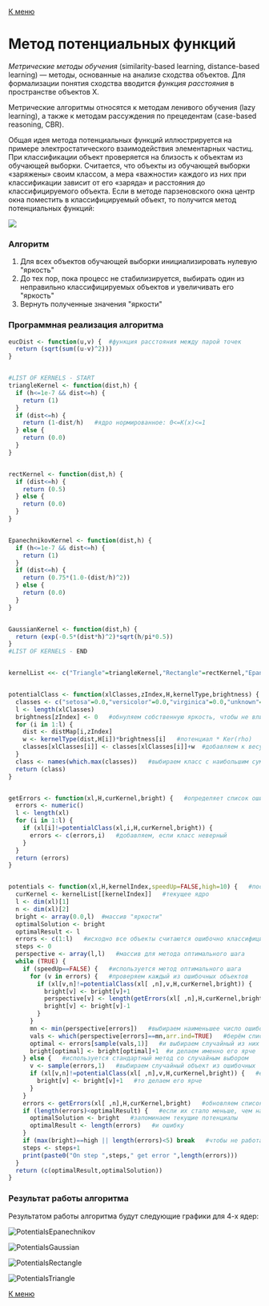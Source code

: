 [К меню](https://github.com/Inc1ementia/ML1)

# Метод потенциальных функций

*Метрические методы обучения* (similarity-based learning, distance-based learning) — методы, основанные на анализе сходства объектов. Для формализации понятия сходства вводится *функция расстояния* в пространстве объектов X.

Метрические алгоритмы относятся к методам ленивого обучения (lazy learning), а также к методам рассуждения по прецедентам (case-based reasoning, CBR).

Общая идея метода потенциальных функций иллюстрируется на примере электростатического взаимодействия элементарных частиц.  При классификации объект проверяется на близость к объектам из обучающей выборки. Считается, что объекты из обучающей выборки «заряжены» своим классом, а мера «важности» каждого из них при классификации зависит от его «заряда» и расстояния до классифицируемого объекта. Если в методе парзеновского окна центр окна поместить в классифицируемый объект, то получится метод потенциальных функций:

<img src="https://render.githubusercontent.com/render/math?math=a(u%3B%5C%3B%7BX%7D%5E%7Bl%7D)%20%3D%20%5Carg%5Cmax_%7By%5Cin%20Y%7D%20%5Csum_%7Bi%3A%7By%7D_%7Bi%7D%3Dy%7D%20%5Cgamma_%7Bi%7D%20K(%5Cfrac%7B%5Crho(x%2C%7Bx%7D_%7Bi%7D)%7D%7Bh_%7Bi%7D%7D)">

### Алгоритм

1. Для всех объектов обучающей выборки инициализировать нулевую "яркость"
2. До тех пор, пока процесс не стабилизируется, выбирать один из неправильно классифицируемых объектов и увеличивать его "яркость"
3. Вернуть полученные значения "яркости"

### Программная реализация алгоритма

```R
eucDist <- function(u,v) {  #функция расстояния между парой точек
  return (sqrt(sum((u-v)^2)))
}


#LIST OF KERNELS - START
triangleKernel <- function(dist,h) {
  if (h<=1e-7 && dist<=h) {
    return (1)
  }
  if (dist<=h) {
    return (1-dist/h)   #ядро нормированное: 0<=K(x)<=1
  } else {
    return (0.0)
  }
}


rectKernel <- function(dist,h) {
  if (dist<=h) {
    return (0.5)
  } else {
    return (0.0)
  }
}


EpanechnikovKernel <- function(dist,h) {
  if (h<=1e-7 && dist<=h) {
    return (1)
  }
  if (dist<=h) {
    return (0.75*(1.0-(dist/h)^2))
  } else {
    return (0.0)
  }
}


GaussianKernel <- function(dist,h) {
  return (exp(-0.5*(dist*h)^2)*sqrt(h/pi*0.5))
}
#LIST OF KERNELS - END


kernelList <<- c("Triangle"=triangleKernel,"Rectangle"=rectKernel,"Epanechnikov"=EpanechnikovKernel,"Gaussian"=GaussianKernel)


potentialClass <- function(xlClasses,zIndex,H,kernelType,brightness) {   #классификация объекта с помощью потенциальных функций
  classes <- c("setosa"=0.0,"versicolor"=0.0,"virginica"=0.0,"unknown"=1e-7)   #массив для всех классов и ошибочной классификации
  l <- length(xlClasses)
  brightness[zIndex] <- 0   #обнуляем собственную яркость, чтобы не влиять на себя
  for (i in 1:l) {
    dist <- distMap[i,zIndex]
    w <- kernelType(dist,H[i])*brightness[i]   #потенциал * Ker(rho)
    classes[xlClasses[i]] <- classes[xlClasses[i]]+w  #добавляем к весу класса, из которого взяли объект
  }
  class <- names(which.max(classes))   #выбираем класс с наибольшим суммарным потенциалом
  return (class)
}


getErrors <- function(xl,H,curKernel,bright) {   #определяет список ошибочно классифицируемых объектов
  errors <- numeric()
  l <- length(xl)
  for (i in 1:l) {
    if (xl[i]!=potentialClass(xl,i,H,curKernel,bright)) {
      errors <- c(errors,i)   #добавляем, если класс неверный
    }
  }
  return (errors)
}


potentials <- function(xl,H,kernelIndex,speedUp=FALSE,high=10) {   #построение потенциалов
  curKernel <- kernelList[[kernelIndex]]   #текущее ядро
  l <- dim(xl)[1]
  n <- dim(xl)[2]
  bright <- array(0.0,l)  #массив "яркости"
  optimalSolution <- bright
  optimalResult <- l
  errors <- c(1:l)   #исходно все объекты считаются ошибочно классифицируемыми
  steps <- 0
  perspective <- array(l,l)   #массив для метода оптимального шага
  while (TRUE) {
    if (speedUp==FALSE) {   #используется метод оптимального шага
      for (v in errors) {   #проверяем каждый из ошибочных объектов
        if (xl[v,n]!=potentialClass(xl[ ,n],v,H,curKernel,bright)) {   #если он действительно ошибочный
          bright[v] <- bright[v]+1
          perspective[v] <- length(getErrors(xl[ ,n],H,curKernel,bright))   #узнаём, сколько ошибок можно получить, если усилить именно этот объект
          bright[v] <- bright[v]-1
        }
      }
      mn <- min(perspective[errors])   #выбираем наименьшее число ошибок
      vals <- which(perspective[errors]==mn,arr.ind=TRUE)   #берём список всех объектов, дающих минимум
      optimal <- errors[sample(vals,1)]   #и выбираем случайный из них
      bright[optimal] <- bright[optimal]+1  #и делаем именно его ярче
    } else {   #используется стандартный метод со случайным выбором
      v <- sample(errors,1)   #выбираем случайный объект из ошибочных
      if (xl[v,n]!=potentialClass(xl[ ,n],v,H,curKernel,bright)) {   #если он ошибочный
        bright[v] <- bright[v]+1   #то делаем его ярче
      }
    }
    errors <- getErrors(xl[ ,n],H,curKernel,bright)   #обновляем список ошибочно классифицируемых объектов
    if (length(errors)<optimalResult) {   #если их стало меньше, чем на прошлых шагах
      optimalSolution <- bright   #запоминаем текущие потенциалы
      optimalResult <- length(errors)   #и ошибку
    }
    if (max(bright)==high || length(errors)<5) break   #чтобы не работать слишком долго
    steps <- steps+1
    print(paste0("On step ",steps," get error ",length(errors)))
  }
  return (c(optimalResult,optimalSolution))
}
```

### Результат работы алгоритма

Результатом работы алгоритма будут следующие графики для 4-х ядер:

![PotentialsEpanechnikov](PotentialsEpanechnikov.png)

![PotentialsGaussian](PotentialsGaussian.png)

![PotentialsRectangle](PotentialsRectangle.png)

![PotentialsTriangle](PotentialsTriangle.png)

[К меню](https://github.com/Inc1ementia/ML1)

